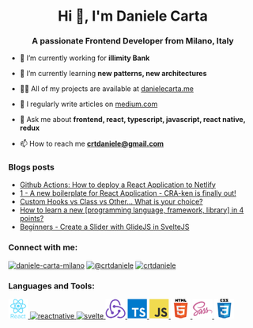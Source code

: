 <h1 align="center">Hi 👋, I'm Daniele Carta</h1>
<h3 align="center">A passionate Frontend Developer from Milano, Italy</h3>

- 🔭 I’m currently working for **illimity Bank**

- 🌱 I’m currently learning **new patterns, new architectures**

- 👨‍💻 All of my projects are available at [danielecarta.me](https://www.danielecarta.me)

- 📝 I regularly write articles on [medium.com](https://medium.com/@crtdaniele)

- 💬 Ask me about **frontend, react, typescript, javascript, react native, redux**

- 📫 How to reach me **crtdaniele@gmail.com**

### Blogs posts
<!-- BLOG-POST-LIST:START -->
- [Github Actions: How to deploy a React Application to Netlify](https://medium.com/@crtdaniele/github-actions-how-to-deploy-a-react-application-to-netlify-bf9698a45324?source=rss-561695a85b23------2)
- [1 - A new boilerplate for React Application - CRA-ken is finally out!](https://dev.to/crtdaniele/1-a-new-boilerplate-for-react-application-cra-ken-is-finally-out-46p6)
- [Custom Hooks vs Class vs Other... What is your choice?](https://dev.to/crtdaniele/custom-hooks-vs-class-vs-other-what-is-your-choice-1a3h)
- [How to learn a new [programming language, framework, library] in 4 points?](https://dev.to/crtdaniele/how-to-learn-a-new-programming-language-framework-library-in-4-points-1po9)
- [Beginners - Create a Slider with GlideJS in SvelteJS](https://dev.to/crtdaniele/beginners-create-a-slider-with-glidejs-in-sveltejs-8jc)
<!-- BLOG-POST-LIST:END -->

<h3 align="left">Connect with me:</h3>
<p align="left">
<a href="https://linkedin.com/in/daniele-carta-milano" target="blank"><img align="center" src="https://raw.githubusercontent.com/rahuldkjain/github-profile-readme-generator/master/src/images/icons/Social/linked-in-alt.svg" alt="daniele-carta-milano" height="30" width="40" /></a>
<a href="https://medium.com/@crtdaniele" target="blank"><img align="center" src="https://raw.githubusercontent.com/rahuldkjain/github-profile-readme-generator/master/src/images/icons/Social/medium.svg" alt="@crtdaniele" height="30" width="40" /></a>
<a href="https://dev.to/crtdaniele" target="blank"><img align="center" src="https://raw.githubusercontent.com/rahuldkjain/github-profile-readme-generator/master/src/images/icons/Social/devto.svg" alt="crtdaniele" height="30" width="40" /></a>
</p>

<h3 align="left">Languages and Tools:</h3>
<p align="left">
<a href="https://reactjs.org/" target="_blank" rel="noreferrer"> <img src="https://raw.githubusercontent.com/devicons/devicon/master/icons/react/react-original-wordmark.svg" alt="react" width="40" height="40"/> </a> <a href="https://reactnative.dev/" target="_blank" rel="noreferrer"> <img src="https://reactnative.dev/img/header_logo.svg" alt="reactnative" width="40" height="40"/> </a> <a href="https://svelte.dev" target="_blank" rel="noreferrer"> <img src="https://upload.wikimedia.org/wikipedia/commons/1/1b/Svelte_Logo.svg" alt="svelte" width="40" height="40"/> </a> <a href="https://redux.js.org" target="_blank" rel="noreferrer"> <img src="https://raw.githubusercontent.com/devicons/devicon/master/icons/redux/redux-original.svg" alt="redux" width="40" height="40"/> </a> <a href="https://www.typescriptlang.org/" target="_blank" rel="noreferrer"> <img src="https://raw.githubusercontent.com/devicons/devicon/master/icons/typescript/typescript-original.svg" alt="typescript" width="40" height="40"/> </a> <a href="https://developer.mozilla.org/en-US/docs/Web/JavaScript" target="_blank" rel="noreferrer"> <img src="https://raw.githubusercontent.com/devicons/devicon/master/icons/javascript/javascript-original.svg" alt="javascript" width="40" height="40"/> </a> <a href="https://www.w3.org/html/" target="_blank" rel="noreferrer"> <img src="https://raw.githubusercontent.com/devicons/devicon/master/icons/html5/html5-original-wordmark.svg" alt="html5" width="40" height="40"/> </a> <a href="https://sass-lang.com" target="_blank" rel="noreferrer"> <img src="https://raw.githubusercontent.com/devicons/devicon/master/icons/sass/sass-original.svg" alt="sass" width="40" height="40"/> </a> <a href="https://www.w3schools.com/css/" target="_blank" rel="noreferrer"> <img src="https://raw.githubusercontent.com/devicons/devicon/master/icons/css3/css3-original-wordmark.svg" alt="css3" width="40" height="40"/> </a>
</p>
